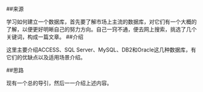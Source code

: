 ##来源

学习如何建立一个数据库，首先要了解市场上主流的数据库，对它们有一个大概的了解，以便更好明晰自己的努力方向。自己一窍不通，便去网上搜索，挑选了几个关键词，构成一篇文章。
##介绍

这里主要介绍ACCESS、SQL Server、MySQL、DB2和Oracle这几种数据库，有它们的优缺点以及适用场景介绍。

##思路

现有一个总的导引，然后一一介绍上述内容。
